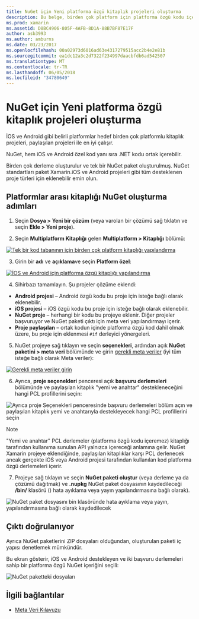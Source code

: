 ```yaml
---
title: NuGet için Yeni platforma özgü kitaplık projeleri oluşturma
description: Bu belge, birden çok platform için platforma özgü kodu içeren tek bir NuGet paketi oluşturmayı açıklar.
ms.prod: xamarin
ms.assetid: D8BC4906-805F-4AFB-8D1A-88B7BF87E17F
author: asb3993
ms.author: amburns
ms.date: 03/23/2017
ms.openlocfilehash: 00a02973d6016ad63e4317279515acc2b4e2e81b
ms.sourcegitcommit: ea1dc12a3c2d7322f234997daacbfdb6ad542507
ms.translationtype: MT
ms.contentlocale: tr-TR
ms.lasthandoff: 06/05/2018
ms.locfileid: "34780649"
---
```

# <a name="creating-new-platform-specific-library-projects-for-nuget"></a>NuGet için Yeni platforma özgü kitaplık projeleri oluşturma

İOS ve Android gibi belirli platformlar hedef birden çok platformlu kitaplık projeleri, paylaşılan projeleri ile en iyi çalışır.

NuGet, hem iOS ve Android özel kod yanı sıra .NET kodu ortak içerebilir.

Birden çok derleme oluşturulur ve tek bir NuGet paket oluşturulmuş. NuGet standartları paket Xamarin.iOS ve Android projeleri gibi tüm desteklenen proje türleri için eklenebilir emin olun.

## <a name="steps-to-create-a-cross-platform-library-nuget"></a>Platformlar arası kitaplığı NuGet oluşturma adımları

1. Seçin **Dosya > Yeni bir çözüm** (veya varolan bir çözümü sağ tıklatın ve seçin **Ekle > Yeni proje**).

2. Seçin **Multiplatform Kitaplığı** gelen **Multiplatform > Kitaplığı** bölümü:

  [![](platform-specific-images/mulitplatform-library-sml.png "Tek bir kod tabanının için birden çok platform kitaplığı yapılandırma")](platform-specific-images/multiplatform-library.png#lightbox)

3. Girin bir **adı** ve **açıklama**ve seçin **Platform özel**:

  [![](platform-specific-images/specific-configure-sml.png "İOS ve Android için platforma özgü kitaplığı yapılandırma")](platform-specific-images/specific-configure.png#lightbox)

4. Sihirbazı tamamlayın. Şu projeler çözüme eklendi:

  - **Android projesi** – Android özgü kodu bu proje için isteğe bağlı olarak eklenebilir.
  - **iOS projesi** – iOS özgü kodu bu proje için isteğe bağlı olarak eklenebilir.
  - **NuGet proje** – herhangi bir kodu bu projeye eklenir. Diğer projeler başvuruyor ve NuGet paketi çıktı için meta veri yapılandırmayı içerir.
  - **Proje paylaşılan** – ortak kodun içinde platforma özgü kod dahil olmak üzere, bu proje için eklenmesi `#if` derleyici yönergeleri.

5. NuGet projeye sağ tıklayın ve seçin **seçenekleri**, ardından açık **NuGet paketini > meta veri** bölümünde ve girin [gerekli meta veriler](~/cross-platform/app-fundamentals/nuget-multiplatform-libraries/metadata.md) (iyi tüm isteğe bağlı olarak Meta veriler):

  [![](platform-specific-images/specific-metadata-sml.png "Gerekli meta veriler girin")](platform-specific-images/specific-metadata.png#lightbox)

6. Ayrıca, **proje seçenekleri** penceresi açık **başvuru derlemeleri** bölümünde ve paylaşılan kitaplık "yemi ve anahtar" destekleneceğini hangi PCL profillerini seçin:

  ![](platform-specific-images/specific-reference-assemblies.png "Ayrıca proje Seçenekleri penceresinde başvuru derlemeleri bölüm açın ve paylaşılan kitaplık yemi ve anahtarıyla destekleyecek hangi PCL profillerini seçin")

  > [!NOTE]
> "Yemi ve anahtar" PCL derlemeler (platforma özgü kodu içeremez) kitaplığı tarafından kullanıma sunulan API yalnızca içereceği anlamına gelir. NuGet Xamarin projeye eklendiğinde, paylaşılan kitaplıklar karşı PCL derlenecek ancak gerçekte iOS veya Android projesi tarafından kullanılan kod platforma özgü derlemeleri içerir.

7. Projeye sağ tıklayın ve seçin **NuGet paketi oluştur** (veya derleme ya da çözümü dağıtmak) ve **.nupkg** NuGet paket dosyasının kaydedileceği **/bin/** klasörü () hata ayıklama veya yayın yapılandırmasına bağlı olarak).

  ![](platform-specific-images/create-nuget-package.png "NuGet paket dosyasını bin klasöründe hata ayıklama veya yayın, yapılandırmasına bağlı olarak kaydedilecek")


## <a name="verifying-the-output"></a>Çıktı doğrulanıyor

Ayrıca NuGet paketlerini ZIP dosyaları olduğundan, oluşturulan paketi iç yapısı denetlemek mümkündür.

Bu ekran gösterir, iOS ve Android destekleyen ve iki başvuru derlemeleri sahip bir platforma özgü NuGet içeriğini seçili:

![](platform-specific-images/nuget-output.png "NuGet paketteki dosyaları")


## <a name="related-links"></a>İlgili bağlantılar

- [Meta Veri Kılavuzu](~/cross-platform/app-fundamentals/nuget-multiplatform-libraries/metadata.md)
